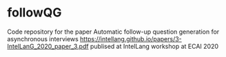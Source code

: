 # followQG
Code repository for the paper Automatic follow-up question generation for asynchronous interviews https://intellang.github.io/papers/3-IntelLanG_2020_paper_3.pdf publised at IntelLang workshop at ECAI 2020
